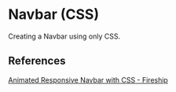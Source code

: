# Navbar (CSS)  
Creating a Navbar using only CSS.  
  
## References  
[Animated Responsive Navbar with CSS - Fireship](https://www.youtube.com/watch?v=biOMz4puGt8)
